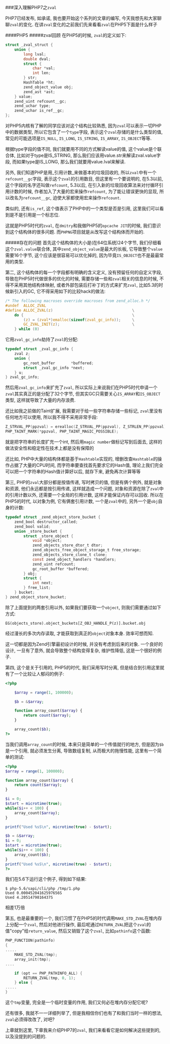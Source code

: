 ###深入理解PHP7之`zval`

PHP7已经发布, 如承诺, 我也要开始这个系列的文章的编写, 今天我想先和大家聊聊`zval`的变化. 在讲`zval`变化的之前我们先来看看`zval`在PHP5下面是什么样子

####PHP5
#####zval回顾
在PHP5的时候, `zval`的定义如下:
````c
struct _zval_struct {
	union {
		long lval;
		double dval;
		struct {
			char *val;
			int len;
		} str;
		HashTable *ht;
		zend_object_value obj;
		zend_ast *ast;
	} value;
	zend_uint refcount__gc;
	zend_uchar type;
	zend_uchar is_ref__gc;
};

````

对PHP5内核有了解的同学应该对这个结构比较熟悉, 因为`zval`可以表示一切PHP中的数据类型, 所以它包含了一个`type`字段, 表示这个`zval`存储的是什么类型的值, 常见的可能选项是`IS_NULL`, `IS_LONG`, `IS_STRING`, `IS_ARRAY`, `IS_OBJECT`等等.

根据type字段的值不同, 我们就要用不同的方式解读value的值, 这个value是个联合体, 比如对于type是IS_STRING, 那么我们应该用value.str来解读zval.value字段, 而如果type是IS_LONG, 那么我们就要用value.lval来解读.

另外, 我们知道PHP是用_引用计数_来做基本的垃圾回收的, 所以`zval`中有一个`refcount__gc`字段, 表示这个`zval`的引用数目, 但这里有一个要说明的, 在5.3以前, 这个字段的名字还叫做`refcount`, 5.3以后, 在引入新的垃圾回收算法来对付循环引用计数的时候, 作者加入了大量的宏来操作`refcount`, 为了能让错误更快的显现, 所以改名为`refcount__gc`, 迫使大家都使用宏来操作`refcount`.

类似的, 还有`is_ref`, 这个值表示了PHP中的一个类型是否是引用, 这里我们可以看到是不是引用是一个标志位.

这就是PHP5时代的`zval`, 在`dmitry`和我做PHP5的`opcache JIT`的时候, 我们意识到这个结构体的很多问题. 而`PHPNG`项目就是从改写这个结构体而开始的.

#####存在的问题
首先这个结构体的大小是(在64位系统)24个字节, 我们仔细看这个`zval.value`联合体, 其中`zend_object_value`是最大的长板, 它导致整个`value`需要16个字节, 这个应该是很容易可以优化掉的, 因为毕竟`IS_OBJECT`也不是最最常用的类型.

第二, 这个结构体的每一个字段都有明确的含义定义, 没有预留任何的自定义字段, 导致在PHP5时代做很多的优化的时候, 需要存储一些和`zval`相关的信息的时候, 不得不采用其他结构体映射, 或者外部包装后打补丁的方式来扩充`zval`, 比如5.3的时候新引入的GC, 它不得采用如下的比较hack的做法:
````c
/* The following macroses override macroses from zend_alloc.h */
#undef  ALLOC_ZVAL
#define ALLOC_ZVAL(z)                                   \
    do {                                                \
        (z) = (zval*)emalloc(sizeof(zval_gc_info));     \
        GC_ZVAL_INIT(z);                                \
    } while (0)
````

它用`zval_gc_info`劫持了`zval`的分配:
````c
typedef struct _zval_gc_info {
    zval z;
    union {
        gc_root_buffer       *buffered;
        struct _zval_gc_info *next;
    } u;
} zval_gc_info;
````

然后用`zval_gc_info`来扩充了`zval`, 所以实际上来说我们在PHP5时代申请一个`zval`其实真正的是分配了32个字节, 但其实GC只需要关心`IS_ARRAY`和`IS_OBJECT`类型, 这样就导致了大量的内存浪费.

还比如我之前做的Taint扩展, 我需要对于给一些字符串存储一些标记, `zval`里没有任何地方可以使用, 所以我不得不采用非常手段: 
````c
Z_STRVAL_PP(ppzval) = erealloc(Z_STRVAL_PP(ppzval), Z_STRLEN_PP(ppzval) + 1 + PHP_TAINT_MAGIC_LENGTH);
PHP_TAINT_MARK(*ppzval, PHP_TAINT_MAGIC_POSSIBLE);
````
就是把字符串的长度扩充一个int, 然后用`magic number`做标记写到后面去, 这样的做法安全性和稳定性在技术上都是没有保障的

还比如, PHP中大量的结构体都是基于`Hashtable`实现的, 增删改查`Hashtable`的操作占据了大量的CPU时间, 而字符串要查找首先要求它的Hash值, 理论上我们完全可以把一个字符串的Hash值计算好以后, 就存下来, 避免再次计算等等

第三, PHP的`zval`大部分都是按值传递, 写时拷贝的值, 但是有俩个例外, 就是对象和资源, 他们永远都是按引用传递, 这样就造成一个问题, 对象和资源在除了`zval`中的引用计数以外, 还需要一个全局的引用计数, 这样才能保证内存可以回收. 所以在PHP5的时代, 以对象为例, 它有俩套引用计数, 一个是`zval`中的, 另外一个是`obj`自身的计数:
````c
typedef struct _zend_object_store_bucket {
    zend_bool destructor_called;
    zend_bool valid;
    union _store_bucket {
        struct _store_object {
            void *object;
            zend_objects_store_dtor_t dtor;
            zend_objects_free_object_storage_t free_storage;
            zend_objects_store_clone_t clone;
            const zend_object_handlers *handlers;
            zend_uint refcount;
            gc_root_buffer *buffered;
        } obj;
        struct {
            int next;
        } free_list;
    } bucket;
} zend_object_store_bucket;
````

除了上面提到的两套引用以外, 如果我们要获取一个`object`, 则我们需要通过如下方式:

`EG(objects_store).object_buckets[Z_OBJ_HANDLE_P(z)].bucket.obj`

经过漫长的多次内存读取, 才能获取到真正的`object`对象本身. 效率可想而知.

这一切都是因为Zend引擎最初设计的时候, 并没有考虑到后来的对象. 一个良好的设计, 一旦有了意外, 就会导致整个结构变得复杂, 维护性降低, 这是一个很好的例子.

第四, 这个是关于引用的, PHP5的时代, 我们采用写时分离, 但是结合到引用这里就有了一个比较让人郁闷的例子:

````php
<?php

    $array = range(1, 100000);

    $b = &$array;

    function array_count($array) {
        return count($array);
    }

    array_count($b);
?>
````

当我们调用`array_count`的时候, 本来只是简单的一个传值就行的地方, 但是因为`$b`是一个引用, 就必须发生分离, 导致数组复制, 从而极大的拖慢性能, 这里有一个简单的测试:

````php
<?php
$array = range(1, 100000);

function array_count($array) {
    return count($array);
}

$i = 0;
$start = microtime(true);
while($i++ < 100) {
    array_count($array);
}

printf("Used %sS\n", microtime(true) - $start);

$b = &$array;
$i = 0;
$start = microtime(true);
while($i++ < 100) {
    array_count($b);
}
printf("Used %sS\n", microtime(true) - $start);
?>
````

我们在5.6下运行这个例子, 得到如下结果:
````
$ php-5.6/sapi/cli/php /tmp/1.php
Used 0.00045204162597656S
Used 4.2051479816437S
````
相差1万倍

第五, 也是最重要的一个, 我们习惯了在PHP5的时代调用`MAKE_STD_ZVAL`在堆内存上分配一个`zval`, 然后对他进行操作, 最后呢通过`RETURN_ZVAL`把这个`zval`的值"copy"给`return_value`, 然后又销毁了这个`zval`, 比如`pathinfo`这个函数:
````c
PHP_FUNCTION(pathinfo)
{
.....
	MAKE_STD_ZVAL(tmp);
	array_init(tmp);
....

    if (opt == PHP_PATHINFO_ALL) {
        RETURN_ZVAL(tmp, 0, 1);
    } else {
.....
}
````

这个`tmp`变量, 完全是一个临时变量的作用, 我们又何必在堆内存分配它呢?

还有很多, 我就不一一详细列举了, 但是我相信你们也有了和我们当时一样的想法, `zval`必须得改改了, 对吧? 

上章就到这里, 下章我来介绍PHP7的`zval`, 我们来看看它是如何解决这些提到的, 以及没提到的问题的.
